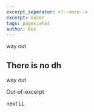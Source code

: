 ```yaml
---
excerpt_seperator: <!--more-->
excerpt: excer
tags: pages;what
author: Bez
---
```



way out
<!--more-->

## There is no dh


way out

Out-of-excerpt

next LL
